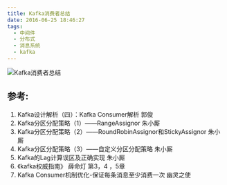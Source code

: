 ```yaml
---
title: Kafka消费者总结
date: 2016-06-25 18:46:27
tags:
  - 中间件
  - 分布式
  - 消息系统
  - kafka  
---
```


![Kafka消费者总结](http://www6v.github.io/www6vHome/kafka-consumer/kafkakafka-consumer.jpg "Kafka消费者总结")

## 参考:

1. Kafka设计解析（四）：Kafka Consumer解析 郭俊
2. Kafka分区分配策略（1）——RangeAssignor 朱小厮
3. Kafka分区分配策略（2）——RoundRobinAssignor和StickyAssignor 朱小厮
4. Kafka分区分配策略（3）——自定义分区分配策略 朱小厮
5. Kafka的Lag计算误区及正确实现 朱小厮
6. 《kafka权威指南》 薛命灯 第3，4 ，5章
7. Kafka Consumer机制优化-保证每条消息至少消费一次 幽灵之使


